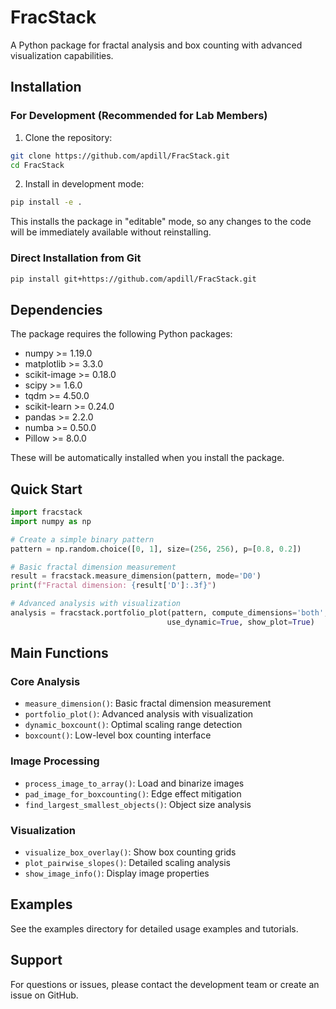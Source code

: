 # FracStack

A Python package for fractal analysis and box counting with advanced visualization capabilities.

## Installation

### For Development (Recommended for Lab Members)

1. Clone the repository:
```bash
git clone https://github.com/apdill/FracStack.git
cd FracStack
```

2. Install in development mode:
```bash
pip install -e .
```

This installs the package in "editable" mode, so any changes to the code will be immediately available without reinstalling.

### Direct Installation from Git

```bash
pip install git+https://github.com/apdill/FracStack.git
```

## Dependencies

The package requires the following Python packages:
- numpy >= 1.19.0
- matplotlib >= 3.3.0
- scikit-image >= 0.18.0
- scipy >= 1.6.0
- tqdm >= 4.50.0
- scikit-learn >= 0.24.0
- pandas >= 2.2.0
- numba >= 0.50.0
- Pillow >= 8.0.0

These will be automatically installed when you install the package.

## Quick Start

```python
import fracstack
import numpy as np

# Create a simple binary pattern
pattern = np.random.choice([0, 1], size=(256, 256), p=[0.8, 0.2])

# Basic fractal dimension measurement
result = fracstack.measure_dimension(pattern, mode='D0')
print(f"Fractal dimension: {result['D']:.3f}")

# Advanced analysis with visualization
analysis = fracstack.portfolio_plot(pattern, compute_dimensions='both', 
                                   use_dynamic=True, show_plot=True)
```

## Main Functions

### Core Analysis
- `measure_dimension()`: Basic fractal dimension measurement
- `portfolio_plot()`: Advanced analysis with visualization
- `dynamic_boxcount()`: Optimal scaling range detection
- `boxcount()`: Low-level box counting interface

### Image Processing
- `process_image_to_array()`: Load and binarize images
- `pad_image_for_boxcounting()`: Edge effect mitigation
- `find_largest_smallest_objects()`: Object size analysis

### Visualization
- `visualize_box_overlay()`: Show box counting grids
- `plot_pairwise_slopes()`: Detailed scaling analysis
- `show_image_info()`: Display image properties

## Examples

See the examples directory for detailed usage examples and tutorials.

## Support

For questions or issues, please contact the development team or create an issue on GitHub. 